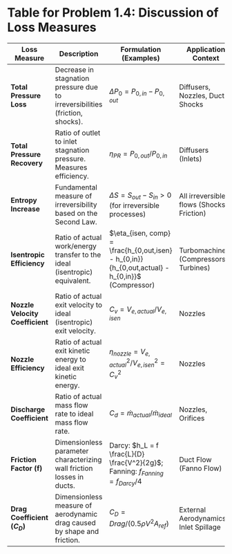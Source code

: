 # Table for Problem 1.4: Discussion of Loss Measures

| Loss Measure                  | Description                                                                 | Formulation (Examples)                                                                 | Application Context                     |
|-------------------------------|-----------------------------------------------------------------------------|----------------------------------------------------------------------------------------|-----------------------------------------|
| **Total Pressure Loss**       | Decrease in stagnation pressure due to irreversibilities (friction, shocks). | $\Delta P_0 = P_{0,in} - P_{0,out}$                                                    | Diffusers, Nozzles, Ducts, Shocks       |
| **Total Pressure Recovery**   | Ratio of outlet to inlet stagnation pressure. Measures efficiency.          | $\eta_{PR} = P_{0,out} / P_{0,in}$                                                     | Diffusers (Inlets)                      |
| **Entropy Increase**          | Fundamental measure of irreversibility based on the Second Law.             | $\Delta S = S_{out} - S_{in} > 0$ (for irreversible processes)                        | All irreversible flows (Shocks, Friction) |
| **Isentropic Efficiency**     | Ratio of actual work/energy transfer to the ideal (isentropic) equivalent.  | $\eta_{isen, comp} = \frac{h_{0,out,isen} - h_{0,in}}{h_{0,out,actual} - h_{0,in}}$ (Compressor) | Turbomachinery (Compressors, Turbines)  |
| **Nozzle Velocity Coefficient** | Ratio of actual exit velocity to ideal (isentropic) exit velocity.          | $C_v = V_{e,actual} / V_{e,isen}$                                                      | Nozzles                                 |
| **Nozzle Efficiency**         | Ratio of actual exit kinetic energy to ideal exit kinetic energy.           | $\eta_{nozzle} = V_{e,actual}^2 / V_{e,isen}^2 = C_v^2$                               | Nozzles                                 |
| **Discharge Coefficient**     | Ratio of actual mass flow rate to ideal mass flow rate.                     | $C_d = \dot{m}_{actual} / \dot{m}_{ideal}$                                           | Nozzles, Orifices                       |
| **Friction Factor (f)**       | Dimensionless parameter characterizing wall friction losses in ducts.       | Darcy: $h_L = f \frac{L}{D} \frac{V^2}{2g}$; Fanning: $f_{Fanning} = f_{Darcy}/4$       | Duct Flow (Fanno Flow)                  |
| **Drag Coefficient ($C_D$)**  | Dimensionless measure of aerodynamic drag caused by shape and friction.     | $C_D = Drag / (0.5 \rho V^2 A_{ref})$                                                 | External Aerodynamics, Inlet Spillage |

